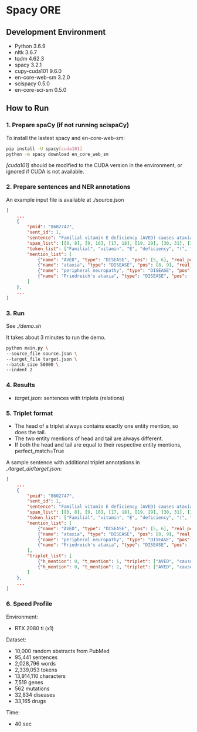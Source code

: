 # Spacy ORE

## Development Environment

- Python 3.6.9
- nltk 3.6.7
- tqdm 4.62.3
- spacy 3.2.1
- cupy-cuda101 9.6.0
- en-core-web-sm 3.2.0
- scispacy 0.5.0
- en-core-sci-sm 0.5.0

## How to Run

### 1. Prepare spaCy (if not running scispaCy)

To install the lastest spacy and en-core-web-sm:
```bash
pip install -U spacy[cuda101]
python -m spacy download en_core_web_sm
```
*[cuda101]* should be modified to the CUDA version in the environment, or ignored if CUDA is not available.


### 2. Prepare sentences and NER annotations

An example input file is available at ./source.json

```json
[
    ...
    {
        "pmid": "8602747",
        "sent_id": 1,
        "sentence": "Familial vitamin E deficiency (AVED) causes ataxia and peripheral neuropathy that resembles Friedreich's ataxia.",
        "span_list": [[0, 8], [9, 16], [17, 18], [19, 29], [30, 31], [31, 35], [35, 36], [37, 43], [44, 50], [51, 54], [55, 65], [66, 76], [77, 81], [82, 91], [92, 102], [102, 104], [105, 111], [111, 112]],
        "token_list": ["Familial", "vitamin", "E", "deficiency", "(", "AVED", ")", "causes", "ataxia", "and", "peripheral", "neuropathy", "that", "resembles", "Friedreich", "'s", "ataxia", "."],
        "mention_list": [
            {"name": "AVED", "type": "DISEASE", "pos": [5, 6], "real_pos": [31, 35]},
            {"name": "ataxia", "type": "DISEASE", "pos": [8, 9], "real_pos": [44, 50]},
            {"name": "peripheral neuropathy", "type": "DISEASE", "pos": [10, 12], "real_pos": [55, 76]},
            {"name": "Friedreich's ataxia", "type": "DISEASE", "pos": [14, 17], "real_pos": [92, 111]}
        ]
    },
    ...
]
```

### 3. Run

See *./demo.sh*

It takes about 3 minutes to run the demo.

```bash
python main.py \
--source_file source.json \
--target_file target.json \
--batch_size 50000 \
--indent 2
```

### 4. Results

- *target.json*: sentences with triplets (relations)

### 5. Triplet format

- The head of a triplet always contains exactly one entity mention, so does the tail.
- The two entity mentions of head and tail are always different.
- If both the head and tail are equal to their respective entity mentions, perfect_match=True

A sample sentence with additional triplet annotations in *./target_dir/target.json*:
```json
[
    ...
    {
        "pmid": "8602747",
        "sent_id": 1,
        "sentence": "Familial vitamin E deficiency (AVED) causes ataxia and peripheral neuropathy that resembles Friedreich's ataxia.",
        "span_list": [[0, 8], [9, 16], [17, 18], [19, 29], [30, 31], [31, 35], [35, 36], [37, 43], [44, 50], [51, 54], [55, 65], [66, 76], [77, 81], [82, 91], [92, 102], [102, 104], [105, 111], [111, 112]],
        "token_list": ["Familial", "vitamin", "E", "deficiency", "(", "AVED", ")", "causes", "ataxia", "and", "peripheral", "neuropathy", "that", "resembles", "Friedreich", "'s", "ataxia", "."],
        "mention_list": [
            {"name": "AVED", "type": "DISEASE", "pos": [5, 6], "real_pos": [31, 35]},
            {"name": "ataxia", "type": "DISEASE", "pos": [8, 9], "real_pos": [44, 50]},
            {"name": "peripheral neuropathy", "type": "DISEASE", "pos": [10, 12], "real_pos": [55, 76]},
            {"name": "Friedreich's ataxia", "type": "DISEASE", "pos": [14, 17], "real_pos": [92, 111]}
        ],
        "triplet_list": [
            {"h_mention": 0, "t_mention": 1, "triplet": ["AVED", "causes", "ataxia"], "perfect_match": true},
            {"h_mention": 0, "t_mention": 2, "triplet": ["AVED", "causes", "peripheral neuropathy"], "perfect_match": true}
        ]
    },
    ...
]
```

### 6. Speed Profile

Environment:
- RTX 2080 ti (x1)

Dataset:
- 10,000 random abstracts from PubMed
- 95,441 sentences
- 2,028,796 words
- 2,339,053 tokens
- 13,914,110 characters
- 7,519 genes
- 562 mutations
- 32,834 diseases
- 33,165 drugs

Time:
- 40 sec
